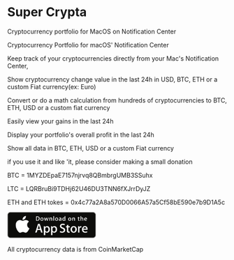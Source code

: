 # Super Crypta

Cryptocurrency portfolio for MacOS on Notification Center


Cryptocurrency Portfolio for macOS' Notification Center

Keep track of your cryptocurrencies directly from your Mac's Notification Center,

Show cryptocurrency change value in the last 24h in USD, BTC, ETH or a custom Fiat currency(ex: Euro)

Convert or do a math calculation from hundreds of cryptocurrencies to BTC, ETH, USD or a custom fiat currency

Easily view your gains in the last 24h

Display your portfolio's overall profit in the last 24h

Show all data in BTC,  ETH, USD or a custom Fiat currency


if you use it and like 'it, please consider making a small donation

BTC = 1MYZDEpaE7157njrvq8QBmbrgUMB3SSuhx

LTC = LQRBruBi9TDHj62U46DU3TNN6fXJrrDyJZ

ETH and ETH tokes = 0x4c77a2A8a570D0066A57a5Cf58bE590e7b9D1A5c


<a href="https://itunes.apple.com/us/app/supercrypta/id1299563325?ls=1&amp;mt=12">
  <img border="0" height="60" alt="Download on AppStore" src="DownloadIco.png">
</a>






All cryptocurrency data is from CoinMarketCap 
